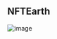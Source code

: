 ## NFTEarth

![image](https://github.com/NFTEarth/app-landing/assets/29180454/46411130-f912-4a6b-b053-7b123e394e71)
